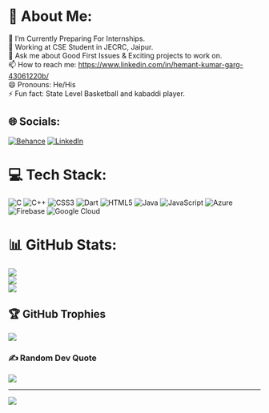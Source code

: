 # 💫 About Me:
🔭 I’m Currently Preparing For Internships.<br>🤔 Working at CSE Student in JECRC, Jaipur.<br>💬 Ask me about Good First Issues & Exciting projects to work on.<br>📫 How to reach me: https://www.linkedin.com/in/hemant-kumar-garg-43061220b/<br>😄 Pronouns: He/His<br>⚡ Fun fact: State Level Basketball and kabaddi player.


## 🌐 Socials:
[![Behance](https://img.shields.io/badge/Behance-1769ff?logo=behance&logoColor=white)](https://behance.net/hemantgarg1452) [![LinkedIn](https://img.shields.io/badge/LinkedIn-%230077B5.svg?logo=linkedin&logoColor=white)](https://linkedin.com/in/HemantKumarGarg) 

# 💻 Tech Stack:
![C](https://img.shields.io/badge/c-%2300599C.svg?style=for-the-badge&logo=c&logoColor=white) ![C++](https://img.shields.io/badge/c++-%2300599C.svg?style=for-the-badge&logo=c%2B%2B&logoColor=white) ![CSS3](https://img.shields.io/badge/css3-%231572B6.svg?style=for-the-badge&logo=css3&logoColor=white) ![Dart](https://img.shields.io/badge/dart-%230175C2.svg?style=for-the-badge&logo=dart&logoColor=white) ![HTML5](https://img.shields.io/badge/html5-%23E34F26.svg?style=for-the-badge&logo=html5&logoColor=white) ![Java](https://img.shields.io/badge/java-%23ED8B00.svg?style=for-the-badge&logo=java&logoColor=white) ![JavaScript](https://img.shields.io/badge/javascript-%23323330.svg?style=for-the-badge&logo=javascript&logoColor=%23F7DF1E) ![Azure](https://img.shields.io/badge/azure-%230072C6.svg?style=for-the-badge&logo=azure-devops&logoColor=white) ![Firebase](https://img.shields.io/badge/firebase-%23039BE5.svg?style=for-the-badge&logo=firebase) ![Google Cloud](https://img.shields.io/badge/Google%20Cloud-%234285F4.svg?style=for-the-badge&logo=google-cloud&logoColor=white)
# 📊 GitHub Stats:
![](https://github-readme-stats.vercel.app/api?username=hemantgarg1452&theme=blue-green&hide_border=false&include_all_commits=false&count_private=false)<br/>
![](https://github-readme-streak-stats.herokuapp.com/?user=hemantgarg1452&theme=blue-green&hide_border=false)<br/>
![](https://github-readme-stats.vercel.app/api/top-langs/?username=hemantgarg1452&theme=blue-green&hide_border=false&include_all_commits=false&count_private=false&layout=compact)

## 🏆 GitHub Trophies
![](https://github-profile-trophy.vercel.app/?username=hemantgarg1452&theme=onestar&no-frame=false&no-bg=false&margin-w=4)

### ✍️ Random Dev Quote
![](https://quotes-github-readme.vercel.app/api?type=horizontal&theme=dark)

---
[![](https://visitcount.itsvg.in/api?id=hemantgarg1452&icon=0&color=0)](https://visitcount.itsvg.in)
